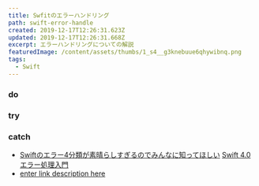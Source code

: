 ```yaml
---
title: Swfitのエラーハンドリング
path: swift-error-handle
created: 2019-12-17T12:26:31.623Z
updated: 2019-12-17T12:26:31.668Z
excerpt: エラーハンドリングについての解説
featuredImage: /content/assets/thumbs/1_s4__g3knebuue6qhywibnq.png
tags:
  - Swift
---
```

### do
### try
### catch

- [Swiftのエラー4分類が素晴らしすぎるのでみんなに知ってほしい](https://qiita.com/koher/items/a7a12e7e18d2bb7d8c77)
[Swift 4.0 エラー処理入門](https://qiita.com/koishi/items/67cf4d0f51c4d79f1d22)
- [enter link description here](https://qiita.com/omochimetaru/items/c30f7a021fb9b8f0fa92)
